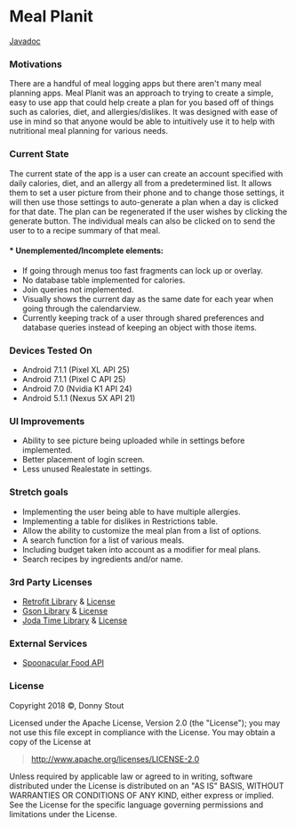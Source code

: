 # Meal Planit

[Javadoc](docs/index.html)


### Motivations
There are a handful of meal logging apps but there aren't many meal planning apps. Meal Planit was an approach to trying to
create a simple, easy to use app that could help create a plan for you based off of things such as calories, diet, and allergies/dislikes.
It was designed with ease of use in mind so that anyone would be able to intuitively use it to help with nutritional meal planning 
for various needs.

### Current State
The current state of the app is a user can create an account specified with daily calories, diet, and an allergy all from a predetermined
list. It allows them to set a user picture from their phone and to change those settings, it will then use those settings to 
auto-generate a plan when a day is clicked for that date. The plan can be regenerated if the user wishes by clicking the generate button. 
The individual meals can also be clicked on to send the user to to a recipe summary of that meal.

#### * Unemplemented/Incomplete elements:
* If going through menus too fast fragments can lock up or overlay.
* No database table implemented for calories.
* Join queries not implemented.
* Visually shows the current day as the same date for each year when going through the calendarview.
* Currently keeping track of a user through shared preferences and database queries instead of keeping an object with those items.

### Devices Tested On
* Android 7.1.1 (Pixel XL API 25)
* Android 7.1.1 (Pixel C API 25)
* Android 7.0 (Nvidia K1 API 24)
* Android 5.1.1 (Nexus 5X API 21)

### UI Improvements
* Ability to see picture being uploaded while in settings before implemented.
* Better placement of login screen.
* Less unused Realestate in settings.

### Stretch goals
* Implementing the user being able to have multiple allergies.
* Implementing a table for dislikes in Restrictions table.
* Allow the ability to customize the meal plan from a list of options.
* A search function for a list of various meals.
* Including budget taken into account as a modifier for meal plans.
* Search recipes by ingredients and/or name.

### 3rd Party Licenses
* [Retrofit Library](https://square.github.io/retrofit/) & [License](https://github.com/square/retrofit/blob/master/LICENSE.txt)
* [Gson Library](https://github.com/google/gson) & [License](https://github.com/google/gson/blob/master/LICENSE)
* [Joda Time Library](https://github.com/dlew/joda-time-android) & [License](https://github.com/dlew/joda-time-android/blob/master/LICENSE)

### External Services
* [Spoonacular Food API](https://rapidapi.com/spoonacular/api/Recipe%20-%20Food%20-%20Nutrition)


### License

Copyright 2018 &copy;, Donny Stout

Licensed under the Apache License, Version 2.0 (the "License");
you may not use this file except in compliance with the License.
You may obtain a copy of the License at

> http://www.apache.org/licenses/LICENSE-2.0

Unless required by applicable law or agreed to in writing, software
distributed under the License is distributed on an "AS IS" BASIS,
WITHOUT WARRANTIES OR CONDITIONS OF ANY KIND, either express or implied.
See the License for the specific language governing permissions and
limitations under the License.
